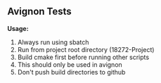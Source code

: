 ## Avignon Tests
**Usage:**  
1. Always run using sbatch
2. Run from project root directory (18272-Project)
3. Build cmake first before running other scripts
4. This should only be used in avignon
5. Don't push build directories to github